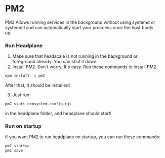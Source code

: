 # PM2
PM2 Allows running services in the background without using systemd or systemctl and can automatically start your proccess once the host boots up.

### Run Headplane
1. Make sure that headscale is not running in the background or foreground already. You can shut it down.
2. Install PM2. Don't worry. It's easy.
Run these commands to install PM2
```bash
npm install -g pm2
```
After that, it should be installed!

3. Just run 
```bash
pm2 start ecosystem.config.cjs
```
in the headplane folder, and headplane should start!

### Run on startup
If you want PM2 to run headplane on startup, you can run these commands:
```bash
pm2 startup
pm2 save
```
